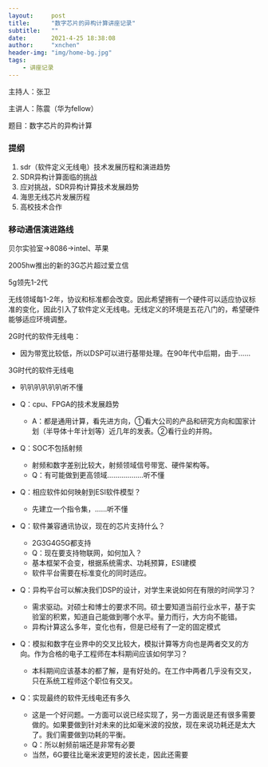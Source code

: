 ```yaml
---
layout:     post
title:      "数字芯片的异构计算讲座记录"
subtitle:   ""
date:       2021-4-25 18:38:08
author:     "xnchen"
header-img: "img/home-bg.jpg"
tags:
    - 讲座记录
---
```


主持人：张卫

主讲人：陈震（华为fellow）

题目：数字芯片的异构计算

### 提纲

1. sdr（软件定义无线电）技术发展历程和演进趋势
2. SDR异构计算面临的挑战
3. 应对挑战，SDR异构计算技术发展趋势
4. 海思无线芯片发展历程
5. 高校技术合作

### 移动通信演进路线

贝尔实验室→8086→intel、苹果

2005hw推出的新的3G芯片超过爱立信

5g领先1-2代

无线领域每1-2年，协议和标准都会改变。因此希望拥有一个硬件可以适应协议标准的变化，因此引入了软件定义无线电。无线定义的环境是五花八门的，希望硬件能够适应环境调整。

2G时代的软件无线电：

- 因为带宽比较低，所以DSP可以进行基带处理。在90年代中后期，由于……

3G时代的软件无线电

- 叭叭叭叭叭叭听不懂



- Q：cpu、FPGA的技术发展趋势
  - A：都是通用计算，看先进方向，①看大公司的产品和研究方向和国家计划（半导体十年计划等）近几年的发表。②看行业的并购。

- Q：SOC不包括射频
  - 射频和数字差别比较大，射频领域信号带宽、硬件架构等。
  - Q：有可能做到更高领域………………听不懂
- Q：相应软件如何映射到ESI软件模型？
  - 先建立一个指令集，……听不懂
- Q：软件兼容通讯协议，现在的芯片支持什么？
  - 2G3G4G5G都支持
  - Q：现在要支持物联网，如何加入？
  - 基本框架不会变，根据系统需求、功耗预算，ESI建模
  - 软件平台需要在标准变化的同时适应。
- Q：异构平台可以解决我们DSP的设计，对学生来说如何在有限的时间学习？
  - 需求驱动。对硕士和博士的要求不同。硕士要知道当前行业水平，基于实验室的积累，知道自己能做到哪个水平。量力而行，大方向不能错。
  - 异构计算这么多年，变化也有，但是已经有了一定的固定模式
- Q：模拟和数字在业界中的交叉比较大，模拟计算等方向也是两者交叉的方向。作为合格的电子工程师在本科期间应该如何学习？
  - 本科期间应该基本的都了解，是有好处的。在工作中两者几乎没有交叉，只在系统工程师这个职位有交叉。
- Q：实现最终的软件无线电还有多久
  - 这是一个好问题。一方面可以说已经实现了，另一方面说是还有很多需要做的。如果要做到针对未来的比如毫米波的投放，现在来说功耗还是太大了。我们需要做到功耗的平衡。
  - Q：所以射频前端还是非常有必要
  - 当然，6G要往比毫米波更短的波长走，因此还需要